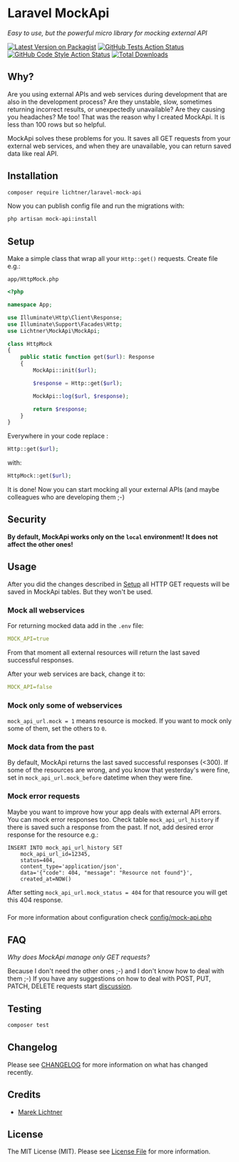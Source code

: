 # Laravel MockApi

*Easy to use, but the powerful micro library for mocking external API*

[![Latest Version on Packagist](https://img.shields.io/packagist/v/lichtner/laravel-mock-api.svg?style=flat-square)](https://packagist.org/packages/lichtner/laravel-mock-api)
[![GitHub Tests Action Status](https://img.shields.io/github/actions/workflow/status/lichtner/laravel-mock-api/run-tests.yml?branch=main&label=tests&style=flat-square)](https://github.com/lichtner/laravel-mock-api/actions?query=workflow%3Arun-tests+branch%3Amain)
[![GitHub Code Style Action Status](https://img.shields.io/github/actions/workflow/status/lichtner/laravel-mock-api/fix-php-code-style-issues.yml?branch=main&label=code%20style&style=flat-square)](https://github.com/lichtner/laravel-mock-api/actions?query=workflow%3A"Fix+PHP+code+style+issues"+branch%3Amain)
[![Total Downloads](https://img.shields.io/packagist/dt/lichtner/laravel-mock-api.svg?style=flat-square)](https://packagist.org/packages/lichtner/laravel-mock-api)

## Why?

Are you using external APIs and web services during development that are also in the development process? Are they unstable, slow, sometimes returning incorrect results, or unexpectedly unavailable? Are they causing you headaches? Me too! That was the reason why I created MockApi. It is less than 100 rows but so helpful.

MockApi solves these problems for you. It saves all GET requests from your external web services, and when they are unavailable, you can return saved data like real API.

## Installation

```bash
composer require lichtner/laravel-mock-api
```

Now you can publish config file and run the migrations with:

```bash
php artisan mock-api:install
```

## Setup

Make a simple class that wrap all your `Http::get()` requests. Create file e.g.:

`app/HttpMock.php`

```php
<?php

namespace App;

use Illuminate\Http\Client\Response;
use Illuminate\Support\Facades\Http;
use Lichtner\MockApi\MockApi;

class HttpMock
{
    public static function get($url): Response
    {
        MockApi::init($url);

        $response = Http::get($url);

        MockApi::log($url, $response);

        return $response;
    }
}
```

Everywhere in your code replace :

```php
Http::get($url);
```

with: 

```php
HttpMock::get($url);
```

It is done! Now you can start mocking all your external APIs (and maybe colleagues who are developing them ;-)

## Security 

**By default, MockApi works only on the `local` environment! It does not affect the other ones!**

## Usage

After you did the changes described in [Setup](#setup) all HTTP GET requests will be saved in MockApi tables. But they won't be used.

### Mock all webservices

For returning mocked data add in the `.env` file:

```yaml
MOCK_API=true
```

From that moment all external resources will return the last saved successful responses.

After your web services are back, change it to:

```yaml
MOCK_API=false
```

### Mock only some of webservices

`mock_api_url.mock = 1` means resource is mocked. If you want to mock only some of them, set the others to `0`. 

### Mock data from the past

By default, MockApi returns the last saved successful responses (<300). If some of the resources are wrong, and you know that yesterday's were fine, set in `mock_api_url.mock_before` datetime when they were fine.

### Mock error requests

Maybe you want to improve how your app deals with external API errors. You can mock error responses too. Check table `mock_api_url_history` if there is saved such a response from the past. If not, add desired error response for the resource e.g.:

```mysql
INSERT INTO mock_api_url_history SET 
    mock_api_url_id=12345,
    status=404,
    content_type='application/json',
    data='{"code": 404, "message": "Resource not found"}',
    created_at=NOW()
```

After setting `mock_api_url.mock_status = 404` for that resource you will get this 404 response.

###

For more information about configuration check [config/mock-api.php](https://github.com/lichtner/laravel-mock-api/blob/main/config/mock-api.php)

## FAQ

*Why does MockApi manage only GET requests?*

Because I don't need the other ones ;-) and I don't know how to deal with them ;-) If you have any suggestions on how to deal with POST, PUT, PATCH, DELETE requests start [discussion](https://github.com/lichtner/laravel-mock-api/discussions/new?category=ideas). 

## Testing

```bash
composer test
```

## Changelog

Please see [CHANGELOG](CHANGELOG.md) for more information on what has changed recently.

## Credits

- [Marek Lichtner](https://github.com/lichtner)

## License

The MIT License (MIT). Please see [License File](LICENSE.md) for more information.
